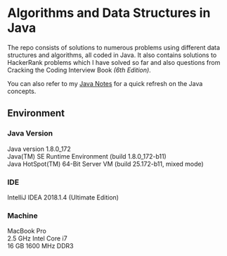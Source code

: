 # Algorithms and Data Structures in Java

The repo consists of solutions to numerous problems using different data structures and algorithms, all coded in Java. It also contains solutions to HackerRank problems which I have solved so far and also questions from Cracking the Coding Interview Book _(6th Edition)_.

You can also refer to my [Java Notes](http://java.ramswaroop.me) for a quick refresh on the Java concepts.

## Environment

### Java Version
Java version 1.8.0_172  
Java(TM) SE Runtime Environment (build 1.8.0_172-b11)  
Java HotSpot(TM) 64-Bit Server VM (build 25.172-b11, mixed mode) 

### IDE
IntelliJ IDEA 2018.1.4 (Ultimate Edition)

### Machine
MacBook Pro  
2.5 GHz Intel Core i7   
16 GB 1600 MHz DDR3
